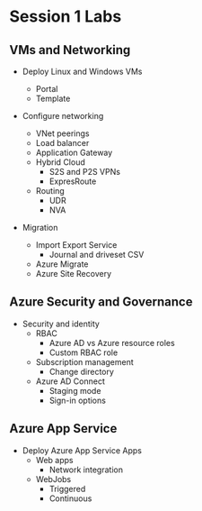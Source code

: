# Session 1 Labs

## VMs and Networking

* Deploy Linux and Windows VMs
  * Portal
  * Template

* Configure networking
  * VNet peerings
  * Load balancer
  * Application Gateway
  * Hybrid Cloud
    * S2S and P2S VPNs
    * ExpresRoute
  * Routing
    * UDR
    * NVA

* Migration
  * Import Export Service
    * Journal and driveset CSV
  * Azure Migrate
  * Azure Site Recovery

## Azure Security and Governance

* Security and identity
  * RBAC
    * Azure AD vs Azure resource roles
    * Custom RBAC role
  * Subscription management
    * Change directory
  * Azure AD Connect
    * Staging mode
    * Sign-in options

## Azure App Service

* Deploy Azure App Service Apps
  * Web apps
    * Network integration
  * WebJobs
    * Triggered
    * Continuous

